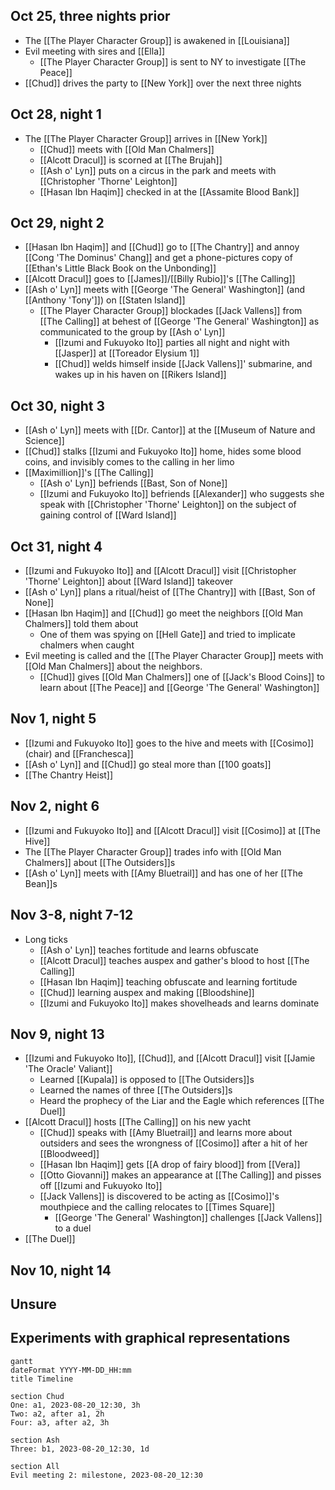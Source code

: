 ## Oct 25, three nights prior
 - The [[The Player Character Group]] is awakened in [[Louisiana]]
 - Evil meeting with sires and [[Ella]]
	 - [[The Player Character Group]] is sent to NY to investigate [[The Peace]]
 - [[Chud]] drives the party to [[New York]] over the next three nights
## Oct 28, night 1
- The [[The Player Character Group]] arrives in [[New York]]
	- [[Chud]] meets with [[Old Man Chalmers]]
	- [[Alcott Dracul]] is scorned at [[The Brujah]]
	- [[Ash o' Lyn]] puts on a circus in the park and meets with [[Christopher 'Thorne' Leighton]]
	- [[Hasan Ibn Haqim]] checked in at the [[Assamite Blood Bank]]
## Oct 29, night 2
- [[Hasan Ibn Haqim]] and [[Chud]] go to [[The Chantry]] and annoy [[Cong 'The Dominus' Chang]] and get a phone-pictures copy of [[Ethan's Little Black Book on the Unbonding]]
- [[Alcott Dracul]] goes to [[James]]/[[Billy Rubio]]'s [[The Calling]]
- [[Ash o' Lyn]] meets with [[George 'The General' Washington]] (and [[Anthony 'Tony']]) on [[Staten Island]]
	- [[The Player Character Group]] blockades [[Jack Vallens]] from [[The Calling]] at behest of [[George 'The General' Washington]] as communicated to the group by [[Ash o' Lyn]]
		- [[Izumi and Fukuyoko Ito]] parties all night and night with [[Jasper]] at [[Toreador Elysium 1]]
		- [[Chud]] welds himself inside [[Jack Vallens]]' submarine, and wakes up in his haven on [[Rikers Island]]
## Oct 30, night 3
- [[Ash o' Lyn]] meets with [[Dr. Cantor]] at the [[Museum of Nature and Science]]
- [[Chud]] stalks [[Izumi and Fukuyoko Ito]] home, hides some blood coins, and invisibly comes to the calling in her limo
- [[Maximillion]]'s [[The Calling]]
	- [[Ash o' Lyn]] befriends [[Bast, Son of None]]
	- [[Izumi and Fukuyoko Ito]] befriends [[Alexander]] who suggests she speak with [[Christopher 'Thorne' Leighton]] on the subject of gaining control of [[Ward Island]]
## Oct 31, night 4
- [[Izumi and Fukuyoko Ito]] and [[Alcott Dracul]] visit [[Christopher 'Thorne' Leighton]] about [[Ward Island]] takeover
- [[Ash o' Lyn]] plans a ritual/heist of [[The Chantry]] with [[Bast, Son of None]]
- [[Hasan Ibn Haqim]] and [[Chud]] go meet the neighbors [[Old Man Chalmers]] told them about
	- One of them was spying on [[Hell Gate]] and tried to implicate chalmers when caught
- Evil meeting is called and the [[The Player Character Group]] meets with [[Old Man Chalmers]] about the neighbors.
	- [[Chud]] gives [[Old Man Chalmers]] one of [[Jack's Blood Coins]] to learn about [[The Peace]] and [[George 'The General' Washington]]
## Nov 1, night 5
- [[Izumi and Fukuyoko Ito]] goes to the hive and meets with [[Cosimo]] (chair) and [[Franchesca]]
- [[Ash o' Lyn]] and [[Chud]] go steal more than [[100 goats]]
- [[The Chantry Heist]]
## Nov 2, night 6
- [[Izumi and Fukuyoko Ito]] and [[Alcott Dracul]] visit [[Cosimo]] at [[The Hive]]
- The [[The Player Character Group]] trades info with [[Old Man Chalmers]] about [[The Outsiders]]s
- [[Ash o' Lyn]] meets with [[Amy Bluetrail]] and has one of her [[The Bean]]s
## Nov 3-8, night 7-12
- Long ticks
	- [[Ash o' Lyn]] teaches fortitude and learns obfuscate
	- [[Alcott Dracul]] teaches auspex and gather's blood to host [[The Calling]]
	- [[Hasan Ibn Haqim]] teaching obfuscate and learning fortitude
	- [[Chud]] learning auspex and making [[Bloodshine]]
	- [[Izumi and Fukuyoko Ito]] makes shovelheads and learns dominate
## Nov 9, night 13
- [[Izumi and Fukuyoko Ito]], [[Chud]], and [[Alcott Dracul]] visit [[Jamie 'The Oracle' Valiant]]
	- Learned [[Kupala]] is opposed to [[The Outsiders]]s
	- Learned the names of three [[The Outsiders]]s
	- Heard the prophecy of the Liar and the Eagle which references [[The Duel]]
- [[Alcott Dracul]] hosts [[The Calling]] on his new yacht
	- [[Chud]] speaks with [[Amy Bluetrail]] and learns more about outsiders and sees the wrongness of [[Cosimo]] after a hit of her [[Bloodweed]]
	- [[Hasan Ibn Haqim]] gets [[A drop of fairy blood]] from [[Vera]]
	- [[Otto Giovanni]] makes an appearance at [[The Calling]] and pisses off [[Izumi and Fukuyoko Ito]]
	- [[Jack Vallens]] is discovered to be acting as [[Cosimo]]'s mouthpiece and the calling relocates to [[Times Square]]
		- [[George 'The General' Washington]] challenges [[Jack Vallens]] to a duel
- [[The Duel]]
## Nov 10, night 14
## Unsure

## Experiments with graphical representations
```mermaid
gantt
dateFormat YYYY-MM-DD_HH:mm
title Timeline

section Chud
One: a1, 2023-08-20_12:30, 3h
Two: a2, after a1, 2h
Four: a3, after a2, 3h

section Ash
Three: b1, 2023-08-20_12:30, 1d

section All
Evil meeting 2: milestone, 2023-08-20_12:30 


```


